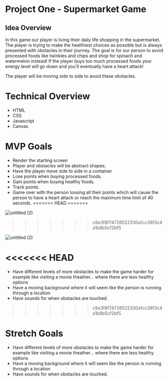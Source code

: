 # Project One - Supermarket Game

## Idea Overview

In this game our player is living their daily life shopping in the supermarket. The player is trying to make the healthiest choices as possible but is always presented with obstacles in their journey. The goal is for our person to avoid processed foods like twinkies and chips and shop for spinach and watermelon instead! If the player buys too much processed foods your energy level will go down and you'll eventually have a heart attack! 

The player will be moving side to side to avoid these obstacles. 


# Technical Overview

* HTML
* CSS
* Javascript
* Canvas

# MVP Goals

* Render the starting screen
* Player and obstacles will be abstract shapes.
* Have the player move side to side in a container
* Lose points when buying processed foods.
* Gain points when buying healthy foods.
* Track points.
* Game over with the person loosing all their points which will cause the person to have a heart attack or reach the maximum time limit of 40 seconds. 
<<<<<<< HEAD
=======

![untitled (2)](https://user-images.githubusercontent.com/34468962/138515271-0e981ee0-e23e-4b48-a402-c8381cc72d42.png)

>>>>>>> c8e3f8f74726522330a1cc38f3c4a1b8b5cf2bf5

![untitled (2)](https://user-images.githubusercontent.com/34468962/138515271-0e981ee0-e23e-4b48-a402-c8381cc72d42.png)

<<<<<<< HEAD
=======
* Have different levels of more obstacles to make the game harder for example like visiting a movie theather... where there are less healthy options 
* Have a moving background where it will seem like the person is running through a location
* Have sounds for when obstacles are touched.
>>>>>>> c8e3f8f74726522330a1cc38f3c4a1b8b5cf2bf5

# Stretch Goals

* Have different levels of more obstacles to make the game harder for example like visiting a movie theather... where there are less healthy options 
* Have a moving background where it will seem like the person is running through a location
* Have sounds for when obstacles are touched.
